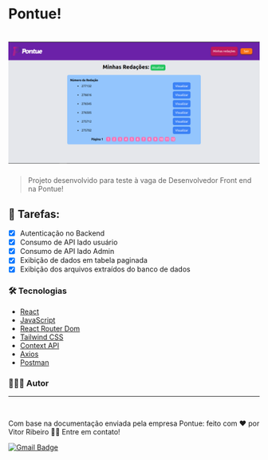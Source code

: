 # Pontue!

<h1 align="center">
  <img alt="Pontue!" title="Pontue" src="./src/assets/bannerPontue.png" />
</h1>

> Projeto desenvolvido para teste à vaga de Desenvolvedor Front end na Pontue!

## 🚀 Tarefas:

- [x] Autenticação no Backend
- [x] Consumo de API lado usuário
- [x] Consumo de API lado Admin
- [x] Exibição de dados em tabela paginada
- [x] Exibição dos arquivos extraídos do banco de dados

### 🛠 Tecnologias

- [React](https://reactjs.org/)
- [JavaScript](https://developer.mozilla.org/pt-BR/docs/Web/JavaScript)
- [React Router Dom](https://reactrouter.com/en/main)
- [Tailwind CSS](https://tailwindcss.com/)
- [Context API](https://legacy.reactjs.org/docs/context.htmle)
- [Axios](https://axios-http.com/ptbr/docs/intro)
- [Postman](https://www.postman.com/)

### 👨🏾‍💻 Autor
---

 <img style="border-radius: 50%;" src="https://github.com/vitorrdc.png" width="100px;" alt=""/>

Com base na documentação enviada pela empresa Pontue: feito com ❤️ por Vitor Ribeiro 👋🏽 Entre em contato!


[![Gmail Badge](https://img.shields.io/badge/-vitor.camposrdc@gmail.com-c14438?style=flat-square&logo=Gmail&logoColor=white&link=mailto:vitor.camposrdc@gmail.com)](mailto:vitor.camposrdc@gmail.com)
